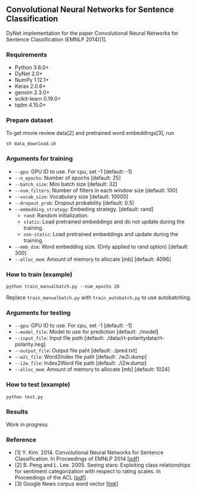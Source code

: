 ## Convolutional Neural Networks for Sentence Classification

DyNet implementation for the paper Convolutional Neural Networks for Sentence Classification (EMNLP 2014)[1].

### Requirements
- Python 3.6.0+
- DyNet 2.0+
- NumPy 1.12.1+
- Keras 2.0.6+
- gensim 2.3.0+
- scikit-learn 0.19.0+
- tqdm 4.15.0+

### Prepare dataset
To get movie review data[2] and pretrained word embeddings[3], run
```
sh data_download.sh
```

### Arguments for training
- `--gpu`: GPU ID to use. For cpu, set -1 [default: -1]
- `--n_epochs`: Number of epochs [default: 25]
- `--batch_size`: Mini batch size [default: 32]
- `--num_filters`: Number of filters in each window size [default: 100]
- `--vocab_size`: Vocabulary size [default: 10000]
- `--dropout_prob`: Dropout probability [default: 0.5]
- `--embedding_strategy`: Embeding strategy. [default: rand]
    - `rand`: Random initialization.
    - `static`: Load pretrained embeddings and do not update during the training.
    - `non-static`: Load pretrained embeddings and update during the training.
- `--emb_dim`: Word embedding size. (Only applied to rand option) [default: 300]
- `--alloc_mem`: Amount of memory to allocate [mb] [default: 4096]

### How to train (example)
```
python train_manualbatch.py --num_epochs 20
```
Replace `train_manualbatch.py` with `train_autobatch.py` to use autobatching.

### Arguments for testing
- `--gpu`: GPU ID to use. For cpu, set -1 [default: -1]
- `--model_file`: Model to use for prediction [default: ./model]
- `--input_file`: Input file path [default: ./data/rt-polaritydata/rt-polarity.neg]
- `--output_file`: Output file paht [default: ./pred.txt]
- `--w2i_file`: Word2Index file path [default: ./w2i.dump]
- `--i2w_file`: Index2Word file path [default: ./i2w.dump]
- `--alloc_mem`: Amount of memory to allocate [mb] [default: 1024]

### How to test (example)
```
python test.py
```

### Results
Work in progress

### Reference
- [1] Y. Kim. 2014. Convolutional Neural Networks for Sentence Classification. In Proceedings of EMNLP 2014 \[[pdf\]](https://arxiv.org/pdf/1408.5882.pdf)
- [2] B. Peng and L. Lee. 2005. Seeing stars: Exploiting class relationships for sentiment categorization with respect to rating scales. In Proceedings of the ACL \[[pdf\]](http://www.cs.cornell.edu/home/llee/papers/pang-lee-stars.pdf)
- [3] Google News corpus word vector \[[link\]](https://code.google.com/archive/p/word2vec/)

